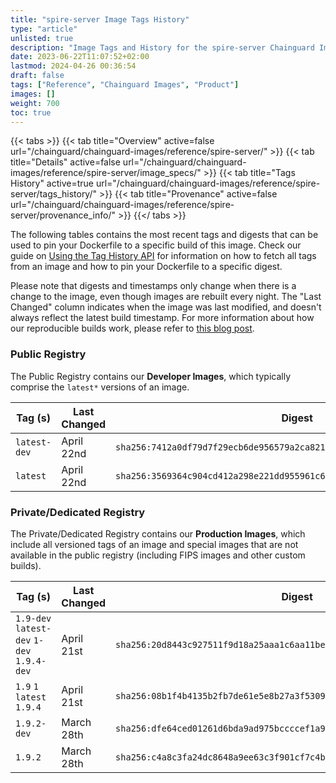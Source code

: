 ```yaml
---
title: "spire-server Image Tags History"
type: "article"
unlisted: true
description: "Image Tags and History for the spire-server Chainguard Image"
date: 2023-06-22T11:07:52+02:00
lastmod: 2024-04-26 00:36:54
draft: false
tags: ["Reference", "Chainguard Images", "Product"]
images: []
weight: 700
toc: true
---
```


{{< tabs >}}
{{< tab title="Overview" active=false url="/chainguard/chainguard-images/reference/spire-server/" >}}
{{< tab title="Details" active=false url="/chainguard/chainguard-images/reference/spire-server/image_specs/" >}}
{{< tab title="Tags History" active=true url="/chainguard/chainguard-images/reference/spire-server/tags_history/" >}}
{{< tab title="Provenance" active=false url="/chainguard/chainguard-images/reference/spire-server/provenance_info/" >}}
{{</ tabs >}}

The following tables contains the most recent tags and digests that can be used to pin your Dockerfile to a specific build of this image. Check our guide on [Using the Tag History API](/chainguard/chainguard-images/using-the-tag-history-api/) for information on how to fetch all tags from an image and how to pin your Dockerfile to a specific digest.

Please note that digests and timestamps only change when there is a change to the image, even though images are rebuilt every night. The "Last Changed" column indicates when the image was last modified, and doesn't always reflect the latest build timestamp. For more information about how our reproducible builds work, please refer to [this blog post](https://www.chainguard.dev/unchained/reproducing-chainguards-reproducible-image-builds).

### Public Registry
The Public Registry contains our **Developer Images**, which typically comprise the `latest*` versions of an image.

| Tag (s)       | Last Changed | Digest                                                                    |
|---------------|--------------|---------------------------------------------------------------------------|
|  `latest-dev` | April 22nd   | `sha256:7412a0df79d7f29ecb6de956579a2ca821a6d44a0c72e01c81d6d4be61ee2ea3` |
|  `latest`     | April 22nd   | `sha256:3569364c904cd412a298e221dd955961c604a3e28167d65907327afbe14574f2` |


### Private/Dedicated Registry
The Private/Dedicated Registry contains our **Production Images**, which include all versioned tags of an image and special images that are not available in the public registry (including FIPS images and other custom builds).

| Tag (s)                                     | Last Changed | Digest                                                                    |
|---------------------------------------------|--------------|---------------------------------------------------------------------------|
|  `1.9-dev` `latest-dev` `1-dev` `1.9.4-dev` | April 21st   | `sha256:20d8443c927511f9d18a25aaa1c6aa11bee7cc53687d7e5aac912fb2af200154` |
|  `1.9` `1` `latest` `1.9.4`                 | April 21st   | `sha256:08b1f4b4135b2fb7de61e5e8b27a3f5309d0a34ee2b3206342123158705323b0` |
|  `1.9.2-dev`                                | March 28th   | `sha256:dfe64ced01261d6bda9ad975bccccef1a9c07406b1f10c37e9c222fc0b489a11` |
|  `1.9.2`                                    | March 28th   | `sha256:c4a8c3fa24dc8648a9ee63c3f901cf7c4b7eb723356f25997a99d9e24dacdf52` |

